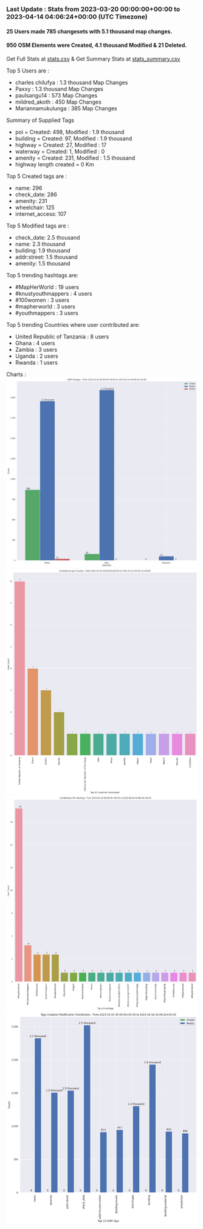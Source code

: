 ### Last Update : Stats from 2023-03-20 00:00:00+00:00 to 2023-04-14 04:06:24+00:00 (UTC Timezone)

#### 25 Users made 785 changesets with 5.1 thousand map changes.
#### 950 OSM Elements were Created, 4.1 thousand Modified & 21 Deleted.
Get Full Stats at [stats.csv](/stats/mapherworld/Daily/stats.csv)
 & Get Summary Stats at [stats_summary.csv](/stats/mapherworld/Daily/stats_summary.csv)

Top 5 Users are : 
- charles chilufya : 1.3 thousand Map Changes
- Paxxy : 1.3 thousand Map Changes
- paulsangu14 : 573 Map Changes
- mildred_akoth : 450 Map Changes
- Mariannamukulunga : 385 Map Changes

Summary of Supplied Tags
- poi = Created: 498, Modified : 1.9 thousand
- building = Created: 97, Modified : 1.9 thousand
- highway = Created: 27, Modified : 17
- waterway = Created: 1, Modified : 0
- amenity = Created: 231, Modified : 1.5 thousand
- highway length created = 0 Km


Top 5 Created tags are :
- name: 296
- check_date: 286
- amenity: 231
- wheelchair: 125
- internet_access: 107


Top 5 Modified tags are :
- check_date: 2.5 thousand
- name: 2.3 thousand
- building: 1.9 thousand
- addr:street: 1.5 thousand
- amenity: 1.5 thousand


Top 5 trending hashtags are:
- #MapHerWorld : 19 users
- #knustyouthmappers : 4 users
- #100women : 3 users
- #mapherworld : 3 users
- #youthmappers : 3 users


Top 5 trending Countries where user contributed are:
- United Republic of Tanzania : 8 users
- Ghana : 4 users
- Zambia : 3 users
- Uganda : 2 users
- Rwanda : 1 users


 Charts : 
![Alt text](./stats_osm_changes.png) 
![Alt text](./stats_users_per_country.png) 
![Alt text](./stats_users_per_hashtag.png) 
![Alt text](./stats_tags.png) 
